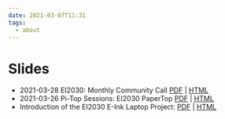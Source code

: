 ```yaml
---
date: 2021-03-07T11:31
tags:
  - about
---
```


# Slides

- 2021-03-28 EI2030: Monthly Community Call [PDF](static/ei2030/2021-03-28/slides.pdf) | [HTML](static/ei2030/2021-03-28/slides.html)
- 2021-03-26 Pi-Top Sessions: EI2030 PaperTop [PDF](static/slides/pi-top/03-26-21/slides.pdf) | [HTML](static/slides/pi-top/03-26-21/slides.html)
- Introduction of the EI2030 E-Ink Laptop Project: [PDF](static/slides/community-built-eink-laptop-project/slides.pdf) | [HTML](static/slides/community-built-eink-laptop-project/slides.html)
